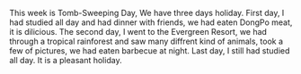   This week is Tomb-Sweeping Day, We have three days holiday. First day, I had studied all day and had dinner with friends, we had eaten DongPo meat, it is dilicious. The second day, I went to the Evergreen Resort, we had through a tropical rainforest and saw many diffrent kind of animals, took a few of pictures, we had eaten barbecue at night. Last day, I still had studied all day. It is a pleasant holiday.

